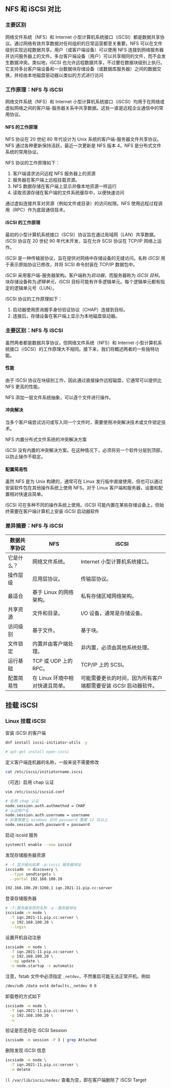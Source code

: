 ## NFS 和 iSCSI 对比

### 主要区别

网络文件系统（NFS）和 Internet 小型计算机系统接口（iSCSI）都是数据共享协议。通过网络有效共享数据对任何组织的日常运营都至关重要。NFS 可以在文件级别实现远程数据共享。用户（或客户端设备）可以使用 NFS 连接到网络服务器并访问服务器上的文件。多台客户端设备（用户）可以共享相同的文件，而不会发生数据冲突。类似地，iSCSI 也允许远程数据共享，不过要在数据块级别上执行。它支持多台客户端设备和一台数据块存储设备（或数据库服务器）之间的数据交换，并经由本地磁盘驱动器以类似的方式进行访问

### 工作原理：NFS 与 iSCSI

网络文件系统（NFS）和 Internet 小型计算机系统接口（iSCSI）均用于在网络或虚拟网络之间的客户端-服务器关系中共享数据。这些一直是远程企业通信中的常用协议。

#### NFS 的工作原理

NFS 协议在 20 世纪 80 年代设计为 Unix 系统的客户端-服务器文件共享协议。NFS 通过各种更新保持活跃，最近一次更新是 NFS 版本 4。NFS 是分布式文件系统的常用协议。

NFS 协议的工作原理如下：

1. 客户端请求访问远程 NFS 服务器上的资源
2. 服务器在客户端上远程挂载资源。
3. NFS 数据存储在客户端上显示并像本地资源一样运行
4. 读取资源存储在客户端的文件系统缓存中，以便快速访问

通过虚拟连接共享对资源（例如文件或目录）的访问权限。NFS 使用远程过程调用（RPC）作为底层通信技术。 

#### iSCSI 的工作原理

最初的小型计算机系统接口（SCSI）协议旨在通过局域网（LAN）共享数据。iSCSI 协议在 20 世纪 90 年代末开发，旨在允许 SCSI 协议在 TCP/IP 网络上运作。

iSCSI 是一种传输层协议，旨在提供对网络中存储设备的无缝访问。名称 *iSCSI* 用于表示原始协议已修改，并将 SCSI 命令封装在 TCP/IP 数据包中。 

iSCSI 采用客户端-服务器架构。客户端称为*启动器*，而服务器称为 *iSCSI 目标*。块存储设备称为*逻辑单元*，iSCSI 目标可能有许多逻辑单元。每个逻辑单元都有指定的逻辑单元号（LUN）。

iSCSI 协议的工作原理如下：

1. 启动器使用质询握手身份验证协议（CHAP）连接到目标。
2. 连接后，存储设备在客户端上显示为本地磁盘驱动器。

### 主要区别：NFS 与 iSCSI

虽然两者都是数据共享协议，但网络文件系统（NFS）和 Internet 小型计算机系统接口（iSCSI）的工作原理大不相同。接下来，我们将概述两者的一些独特功能。

#### 性能

由于 iSCSI 协议在块级别工作，因此通过直接操作远程磁盘，它通常可以提供比 NFS 更高的性能。

NFS 添加一层文件系统抽象，可以逐个文件进行操作。

#### 冲突解决

当多个客户端尝试访问或写入同一个文件时，需要使用冲突解决技术或文件锁定技术。

NFS 内置分布式文件系统的冲突解决方案

iSCSI 没有内置的冲突解决方案。在这种情况下，必须将另一个软件分层到顶部，以防止操作不稳定。

#### 配置简易性

虽然 NFS 是为 Unix 构建的，通常可在 Linux 发行版中直接使用，但也可以通过安装软件包在其他操作系统上使用 NFS。对于 Linux 客户端和服务器，设置和配置相对快速且简单。

iSCSI 可在多种不同的操作系统上使用。iSCSI 可能内置在某些存储设备上，但始终需要在客户端计算机上安装 iSCSI 启动器软件

### 差异摘要：NFS 与 iSCSI

| 数据共享协议 | **NFS**                         | **iSCSI**                                                    |
| ------------ | ------------------------------- | ------------------------------------------------------------ |
| 它是什么？   | 网络文件系统。                  | Internet 小型计算机系统接口。                                |
| 操作层级     | 应用层协议。                    | 传输层协议。                                                 |
| 最适合       | 基于 Linux 的网络架构。         | 私有存储区域网络架构。                                       |
| 共享资源     | 文件和目录。                    | I/O 设备，通常是存储设备。                                   |
| 访问级别     | 基于文件。                      | 基于块。                                                     |
| 文件锁定     | 内置并由客户端处理。            | 非内置，必须由其他系统处理。                                 |
| 运行基础     | TCP 或 UDP 上的 RPC。           | TCP/IP 上的 SCSI。                                           |
| 配置简易性   | 在 Linux 环境中相对快速且简单。 | 可能需要更长的时间，因为所有客户端都需要安装 iSCSI 启动器软件。 |

## 挂载 iSCSI

### Linux 挂载 iSCSI

安装 iSCSI 的客户端

```bash
dnf install iscsi-initiator-utils -y

# apt-get install open-iscsi
```

定义客户端连机器的名称，一般来说不需要修改

```bash
cat /etc/iscsi/initiatorname.iscsi
```

（可选）启用 chap 认证

```bash
vim /etc/iscsi/iscsid.conf

# 启用 chap 认证
node.session.auth.authmethod = CHAP
# 认证用户名
node.session.auth.username = username
# 如果需要让 windows 访问 password 需要 12 位以上
node.session.auth.password = password
```

启动 iscsid 服务

```bash
systemctl enable --now iscsid
```

发现存储服务器资源

```bash
# -t 显示输出结果 -p:iscsi 服务器地址
iscsiadm -m discovery \
  --type sendtargets \
  --portal 192.168.100.20

192.168.100.20:3260,1 iqn.2021-11.pip.cc:server
```

登录存储服务器

```bash
# -T:服务器发现的名称 -p：服务器地址 
iscsiadm -m node \
  -T iqn.2021-11.pip.cc:server \
  -p 192.168.100.20 \
  --login
```

设置开机自动注册

``` bash
iscsiadm -m node \
  -T iqn.2021-11.pip.cc:server \
  -p 192.168.100.20 \
  --op update \
  -n node.startup -v automatic
```

注意，fstab 文件中必须指定 `_netdev`，不然重启可能无法正常开机，例如

```bash
/dev/sdb /data ext4 defaults,_netdev 0 0
```

卸载卷的方式如下

```bash
iscsiadm -m node \
  -T iqn.2021-11.pip.cc:server \
  -p 192.168.100.20 \
  -u
```

验证是否还存在 iSCSI Session

```bash
iscsiadm -m session -P 3 | grep Attached
```

删除发现 iSCSI 信息

```bash
iscsiadm -m node \
  -T iqn.2021-11.pip.cc:server \
  -o delete
```

`ll /var/lib/iscsi/nodes/` 查看为空，即在客户端删除了 iSCSI Target
